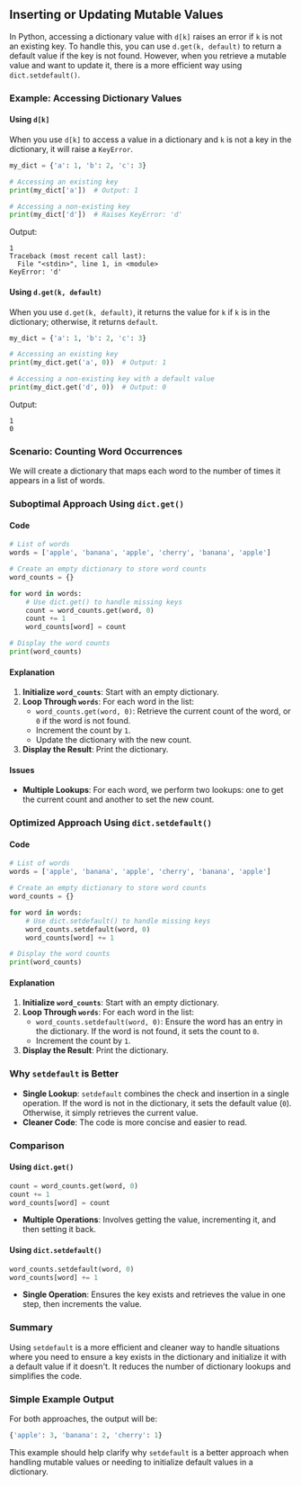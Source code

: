 ## Inserting or Updating Mutable Values

In Python, accessing a dictionary value with `d[k]` raises an error if `k` is not an existing key. To handle this, you can use `d.get(k, default)` to return a default value if the key is not found. However, when you retrieve a mutable value and want to update it, there is a more efficient way using `dict.setdefault()`.

### Example: Accessing Dictionary Values

#### Using `d[k]`
When you use `d[k]` to access a value in a dictionary and `k` is not a key in the dictionary, it will raise a `KeyError`.

```python
my_dict = {'a': 1, 'b': 2, 'c': 3}

# Accessing an existing key
print(my_dict['a'])  # Output: 1

# Accessing a non-existing key
print(my_dict['d'])  # Raises KeyError: 'd'
```

Output:
```
1
Traceback (most recent call last):
  File "<stdin>", line 1, in <module>
KeyError: 'd'
```

#### Using `d.get(k, default)`
When you use `d.get(k, default)`, it returns the value for `k` if `k` is in the dictionary; otherwise, it returns `default`.

```python
my_dict = {'a': 1, 'b': 2, 'c': 3}

# Accessing an existing key
print(my_dict.get('a', 0))  # Output: 1

# Accessing a non-existing key with a default value
print(my_dict.get('d', 0))  # Output: 0
```

Output:
```
1
0
```

### Scenario: Counting Word Occurrences

We will create a dictionary that maps each word to the number of times it appears in a list of words.

### Suboptimal Approach Using `dict.get()`

#### Code
```python
# List of words
words = ['apple', 'banana', 'apple', 'cherry', 'banana', 'apple']

# Create an empty dictionary to store word counts
word_counts = {}

for word in words:
    # Use dict.get() to handle missing keys
    count = word_counts.get(word, 0)
    count += 1
    word_counts[word] = count

# Display the word counts
print(word_counts)
```

#### Explanation
1. **Initialize `word_counts`**: Start with an empty dictionary.
2. **Loop Through `words`**: For each word in the list:
   - `word_counts.get(word, 0)`: Retrieve the current count of the word, or `0` if the word is not found.
   - Increment the count by `1`.
   - Update the dictionary with the new count.
3. **Display the Result**: Print the dictionary.

#### Issues
- **Multiple Lookups**: For each word, we perform two lookups: one to get the current count and another to set the new count.

### Optimized Approach Using `dict.setdefault()`

#### Code
```python
# List of words
words = ['apple', 'banana', 'apple', 'cherry', 'banana', 'apple']

# Create an empty dictionary to store word counts
word_counts = {}

for word in words:
    # Use dict.setdefault() to handle missing keys
    word_counts.setdefault(word, 0)
    word_counts[word] += 1

# Display the word counts
print(word_counts)
```

#### Explanation
1. **Initialize `word_counts`**: Start with an empty dictionary.
2. **Loop Through `words`**: For each word in the list:
   - `word_counts.setdefault(word, 0)`: Ensure the word has an entry in the dictionary. If the word is not found, it sets the count to `0`.
   - Increment the count by `1`.
3. **Display the Result**: Print the dictionary.

### Why `setdefault` is Better

- **Single Lookup**: `setdefault` combines the check and insertion in a single operation. If the word is not in the dictionary, it sets the default value (`0`). Otherwise, it simply retrieves the current value.
- **Cleaner Code**: The code is more concise and easier to read.

### Comparison

#### Using `dict.get()`
```python
count = word_counts.get(word, 0)
count += 1
word_counts[word] = count
```
- **Multiple Operations**: Involves getting the value, incrementing it, and then setting it back.

#### Using `dict.setdefault()`
```python
word_counts.setdefault(word, 0)
word_counts[word] += 1
```
- **Single Operation**: Ensures the key exists and retrieves the value in one step, then increments the value.

### Summary

Using `setdefault` is a more efficient and cleaner way to handle situations where you need to ensure a key exists in the dictionary and initialize it with a default value if it doesn't. It reduces the number of dictionary lookups and simplifies the code.

### Simple Example Output

For both approaches, the output will be:
```python
{'apple': 3, 'banana': 2, 'cherry': 1}
```

This example should help clarify why `setdefault` is a better approach when handling mutable values or needing to initialize default values in a dictionary.